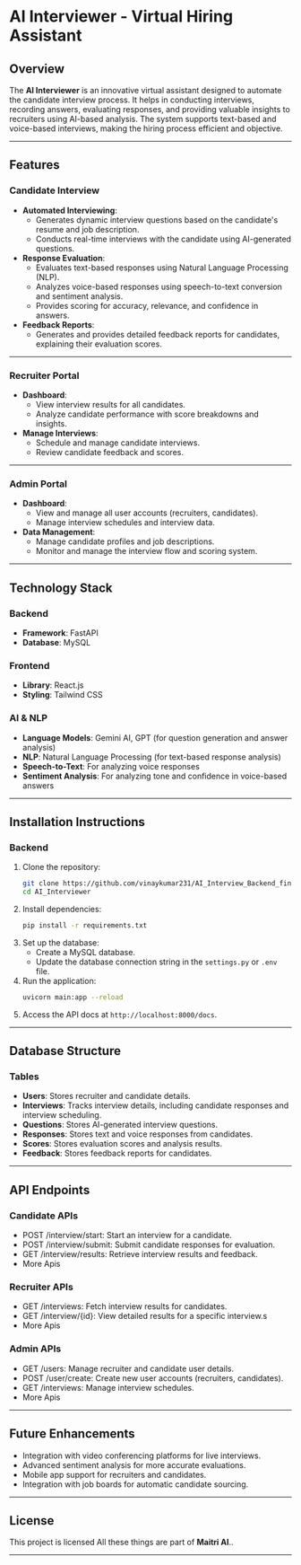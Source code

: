 # AI Interviewer - Virtual Hiring Assistant

## Overview
The **AI Interviewer** is an innovative virtual assistant designed to automate the candidate interview process. It helps in conducting interviews, recording answers, evaluating responses, and providing valuable insights to recruiters using AI-based analysis. The system supports text-based and voice-based interviews, making the hiring process efficient and objective.

---

## Features

### **Candidate Interview**
- **Automated Interviewing**:
  - Generates dynamic interview questions based on the candidate's resume and job description.
  - Conducts real-time interviews with the candidate using AI-generated questions.
- **Response Evaluation**:
  - Evaluates text-based responses using Natural Language Processing (NLP).
  - Analyzes voice-based responses using speech-to-text conversion and sentiment analysis.
  - Provides scoring for accuracy, relevance, and confidence in answers.
- **Feedback Reports**:
  - Generates and provides detailed feedback reports for candidates, explaining their evaluation scores.

---

### **Recruiter Portal**
- **Dashboard**:
  - View interview results for all candidates.
  - Analyze candidate performance with score breakdowns and insights.
- **Manage Interviews**:
  - Schedule and manage candidate interviews.
  - Review candidate feedback and scores.

---

### **Admin Portal**
- **Dashboard**:
  - View and manage all user accounts (recruiters, candidates).
  - Manage interview schedules and interview data.
- **Data Management**:
  - Manage candidate profiles and job descriptions.
  - Monitor and manage the interview flow and scoring system.

---

## Technology Stack
### **Backend**
- **Framework**: FastAPI
- **Database**: MySQL

### **Frontend**
- **Library**: React.js
- **Styling**: Tailwind CSS

### **AI & NLP**
- **Language Models**: Gemini AI, GPT (for question generation and answer analysis)
- **NLP**: Natural Language Processing (for text-based response analysis)
- **Speech-to-Text**: For analyzing voice responses
- **Sentiment Analysis**: For analyzing tone and confidence in voice-based answers

---

## Installation Instructions

### **Backend**
1. Clone the repository:
   ```bash
   git clone https://github.com/vinaykumar231/AI_Interview_Backend_final.git
   cd AI_Interviewer
   ```
2. Install dependencies:
   ```bash
   pip install -r requirements.txt
   ```
3. Set up the database:
   - Create a MySQL database.
   - Update the database connection string in the `settings.py` or `.env` file.
4. Run the application:
   ```bash
   uvicorn main:app --reload
   ```
5. Access the API docs at `http://localhost:8000/docs`.

---

## Database Structure
### **Tables**
- **Users**: Stores recruiter and candidate details.
- **Interviews**: Tracks interview details, including candidate responses and interview scheduling.
- **Questions**: Stores AI-generated interview questions.
- **Responses**: Stores text and voice responses from candidates.
- **Scores**: Stores evaluation scores and analysis results.
- **Feedback**: Stores feedback reports for candidates.

---

## API Endpoints
### **Candidate APIs**
- POST /interview/start: Start an interview for a candidate.
- POST /interview/submit: Submit candidate responses for evaluation.
- GET /interview/results: Retrieve interview results and feedback.
- More Apis

### **Recruiter APIs**
- GET /interviews: Fetch interview results for candidates.
- GET /interview/{id}: View detailed results for a specific interview.s
- More Apis

### **Admin APIs**
- GET /users: Manage recruiter and candidate user details.
- POST /user/create: Create new user accounts (recruiters, candidates).
- GET /interviews: Manage interview schedules.
- More Apis

---

## Future Enhancements
- Integration with video conferencing platforms for live interviews.
- Advanced sentiment analysis for more accurate evaluations.
- Mobile app support for recruiters and candidates.
- Integration with job boards for automatic candidate sourcing.

---

## License
This project is licensed All these things are part of **Maitri AI**..

---
